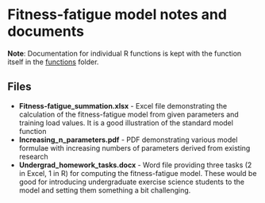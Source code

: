 # Fitness-fatigue model notes and documents

**Note**: Documentation for individual R functions is kept with the function itself in the [functions](https://github.com/bsh2/Fitness-Fatigue-Model/tree/main/functions) folder.

## Files

* **Fitness-fatigue_summation.xlsx** - Excel file demonstrating the calculation of the fitness-fatigue model from given parameters and training load values. It is a good illustration of the standard model function
* **Increasing_n_parameters.pdf** - PDF demonstrating various model formulae with increasing numbers of parameters derived from existing research
* **Undergrad_homework_tasks.docx** - Word file providing three tasks (2 in Excel, 1 in R) for computing the fitness-fatigue model. These would be good for introducing undergraduate exercise science students to the model and setting them something a bit challenging.